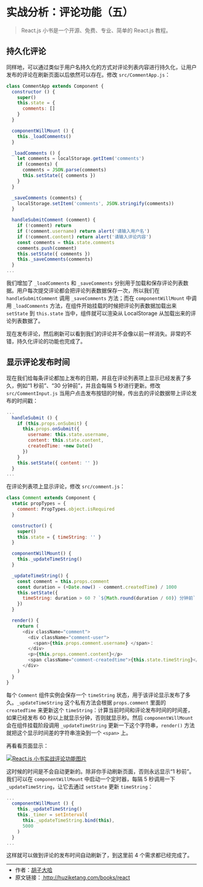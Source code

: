 # 实战分析：评论功能（五）

> React.js 小书是一个开源、免费、专业、简单的 React.js 教程。

## 持久化评论

同样地，可以通过类似于用户名持久化的方式对评论列表内容进行持久化，让用户发布的评论在刷新页面以后依然可以存在。修改 `src/CommentApp.js`：

```javascript
class CommentApp extends Component {
  constructor () {
    super()
    this.state = {
      comments: []
    }
  }

  componentWillMount () {
    this._loadComments()
  }

  _loadComments () {
    let comments = localStorage.getItem('comments')
    if (comments) {
      comments = JSON.parse(comments)
      this.setState({ comments })
    }
  }

  _saveComments (comments) {
    localStorage.setItem('comments', JSON.stringify(comments))
  }

  handleSubmitComment (comment) {
    if (!comment) return
    if (!comment.username) return alert('请输入用户名')
    if (!comment.content) return alert('请输入评论内容')
    const comments = this.state.comments
    comments.push(comment)
    this.setState({ comments })
    this._saveComments(comments)
  }
...
```

我们增加了 `_loadComments` 和 `_saveComments` 分别用于加载和保存评论列表数据。用户每次提交评论都会把评论列表数据保存一次，所以我们在 `handleSubmitComment` 调用 `_saveComments` 方法；而在 `componentWillMount` 中调用 `_loadComments` 方法，在组件开始挂载的时候把评论列表数据加载出来 `setState` 到 `this.state` 当中，组件就可以渲染从 LocalStorage 从加载出来的评论列表数据了。

现在发布评论，然后刷新可以看到我们的评论并不会像以前一样消失。非常的不错，持久化评论的功能也完成了。

## 显示评论发布时间

现在我们给每条评论都加上发布的日期，并且在评论列表项上显示已经发表了多久，例如“1 秒前”、“30 分钟前”，并且会每隔 5 秒进行更新。修改 `src/CommentInput.js` 当用户点击发布按钮的时候，传出去的评论数据带上评论发布的时间戳：

```javascript
...
  handleSubmit () {
    if (this.props.onSubmit) {
      this.props.onSubmit({
        username: this.state.username,
        content: this.state.content,
        createdTime: +new Date()
      })
    }
    this.setState({ content: '' })
  }
...
```

在评论列表项上显示评论，修改 `src/comment.js`：

```javascript
class Comment extends Component {
  static propTypes = {
    comment: PropTypes.object.isRequired
  }

  constructor() {
    super()
    this.state = { timeString: '' }
  }

  componentWillMount() {
    this._updateTimeString()
  }

  _updateTimeString() {
    const comment = this.props.comment
    const duration = (+Date.now() - comment.createdTime) / 1000
    this.setState({
      timeString: duration > 60 ? `${Math.round(duration / 60)} 分钟前` : `${Math.round(Math.max(duration, 1))} 秒前`
    })
  }

  render() {
    return (
      <div className="comment">
        <div className="comment-user">
          <span>{this.props.comment.username} </span>：
        </div>
        <p>{this.props.comment.content}</p>
        <span className="comment-createdtime">{this.state.timeString}</span>
      </div>
    )
  }
}
```

每个 `Comment` 组件实例会保存一个 `timeString` 状态，用于该评论显示发布了多久。`_updateTimeString` 这个私有方法会根据 `props.comment` 里面的 `createdTime` 来更新这个 `timeString`：计算当前时间和评论发布时间的时间差，如果已经发布 60 秒以上就显示分钟，否则就显示秒。然后 `componentWillMount` 会在组件挂载阶段调用 `_updateTimeString` 更新一下这个字符串，`render()` 方法就把这个显示时间差的字符串渲染到一个 `<span>` 上。

再看看页面显示：

<a href="http://huzidaha.github.io/static/assets/img/posts/209D576F-45A1-42A7-ADDB-A01AE03BB3D5.png" target="_blank">![React.js 小书实战评论功能图片](http://huzidaha.github.io/static/assets/img/posts/209D576F-45A1-42A7-ADDB-A01AE03BB3D5.png)</a>

这时候的时间是不会自动更新的。除非你手动刷新页面，否则永远显示“1 秒前”。我们可以在 `componentWillMount` 中启动一个定时器，每隔 5 秒调用一下 `_updateTimeString`，让它去通过 `setState` 更新 `timeString`：

```javascript
...
  componentWillMount () {
    this._updateTimeString()
    this._timer = setInterval(
      this._updateTimeString.bind(this),
      5000
    )
  }
...
```

这样就可以做到评论的发布时间自动刷新了，到这里前 4 个需求都已经完成了。

---

<ul style='font-size: 14px; margin-top: -10px;'>
  <li>
    作者：<a href="https://www.zhihu.com/people/hu-zi-da-ha" target="_blank">胡子大哈</a>
  </li>
  <li>
    原文链接：<a href="http://huziketang.com/books/react"> http://huziketang.com/books/react </a>
  </li>
</ul>

